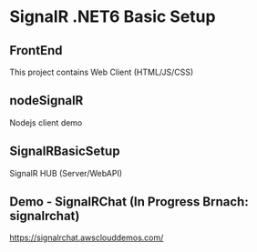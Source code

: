# SignalR .NET6 Basic Setup


## FrontEnd
This project contains Web Client (HTML/JS/CSS)

## nodeSignalR
Nodejs client demo

## SignalRBasicSetup
SignalR HUB (Server/WebAPI)



## Demo - SignalRChat (In Progress Brnach: signalrchat)
https://signalrchat.awsclouddemos.com/